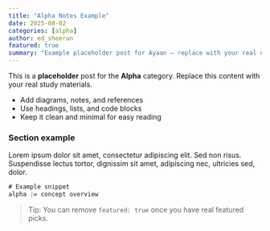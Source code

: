 ```yaml
---
title: "Alpha Notes Example"
date: 2025-08-02
categories: [alpha]
author: ed_sheeran
featured: true
summary: "Example placeholder post for Ayaan — replace with your real content after go-live."
---
```

This is a **placeholder** post for the **Alpha** category. Replace this content with your real study materials.

- Add diagrams, notes, and references
- Use headings, lists, and code blocks
- Keep it clean and minimal for easy reading

<!--more-->

### Section example

Lorem ipsum dolor sit amet, consectetur adipiscing elit. Sed non risus. Suspendisse lectus tortor, dignissim sit amet, adipiscing nec, ultricies sed, dolor.

```txt
# Example snippet
alpha := concept overview
```

> Tip: You can remove `featured: true` once you have real featured picks.
